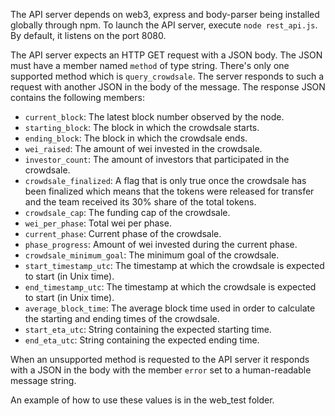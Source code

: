 The API server depends on web3, express and body-parser being installed globally through npm.
To launch the API server, execute `node rest_api.js`. By default, it listens on the port 8080.


The API server expects an HTTP GET request with a JSON body. The JSON must have a member named `method` of type string. There's only one supported method which is `query_crowdsale`. The server responds to such a request with another JSON in the body of the message. The response JSON contains the following members:

- `current_block`: The latest block number observed by the node.
- `starting_block`: The block in which the crowdsale starts.
- `ending_block`: The block in which the crowdsale ends.
- `wei_raised`: The amount of wei invested in the crowdsale.
- `investor_count`: The amount of investors that participated in the crowdsale.
- `crowdsale_finalized`: A flag that is only true once the crowdsale has been finalized which means that the tokens were released for transfer and the team received its 30% share of the total tokens.
- `crowdsale_cap`: The funding cap of the crowdsale.
- `wei_per_phase`: Total wei per phase.
- `current_phase`: Current phase of the crowdsale.
- `phase_progress`: Amount of wei invested during the current phase.
- `crowdsale_minimum_goal`: The minimum goal of the crowdsale.
- `start_timestamp_utc`: The timestamp at which the crowdsale is expected to start (in Unix time). 
- `end_timestamp_utc`: The timestamp at which the crowdsale is expected to start (in Unix time).
- `average_block_time`: The average block time used in order to calculate the starting and ending times of the crowdsale.
- `start_eta_utc`: String containing the expected starting time.
- `end_eta_utc`: String containing the expected ending time.


When an unsupported method is requested to the API server it responds with a JSON in the body with the member `error` set to a human-readable message string.

An example of how to use these values is in the web_test folder.
